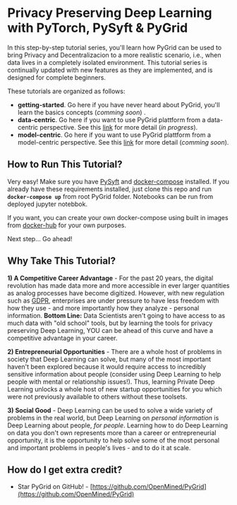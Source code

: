 # Privacy Preserving Deep Learning with PyTorch, PySyft & PyGrid

In this step-by-step tutorial series, you'll learn how PyGrid can be used to bring Privacy and Decentralizacion to a more realistic scenario, i.e., when data lives in a completely isolated environment. This tutorial series is continually updated with new features as they are implemented, and is designed for complete beginners.

These tutorials are organized as follows:
 - **getting-started**. Go here if you have never heard about PyGrid, you'll learn the basics concepts (_comming soon_) .
 - **data-centric**. Go here if you want to use PyGrid plattform from a data-centric perspective. See this [link](https://github.com/OpenMined/PyGrid#model-centric-fl) for more detail (_in progress_).
 - **model-centric**. Go here if you want to use PyGrid plattform from a model-centric perspective. See this [link](https://github.com/OpenMined/PyGrid#data-centric-fl) for more detail (_comming soon_).

## How to Run This Tutorial?
Very easy! Make sure you have [PySyft](https://github.com/OpenMined/PySyft#installation) and [docker-compose](https://docs.docker.com/compose/install/) installed.
If you already have these requirements installed, just clone this repo and run **`docker-compose up`** from root PyGrid folder. Notebooks can be run from deployed jupyter notebbok.

If you want, you can create your own docker-compose using built in images from [docker-hub](https://hub.docker.com/u/openmined) for your own purposes.

Next step... Go ahead!

## Why Take This Tutorial?

**1) A Competitive Career Advantage** - For the past 20 years, the digital revolution has made data more and more accessible in ever larger quantities as analog processes have become digitized. However, with new regulation such as [GDPR](https://eugdpr.org/), enterprises are under pressure to have less freedom with how they use - and more importantly how they analyze - personal information. **Bottom Line:** Data Scientists aren't going to have access to as much data with "old school" tools, but by learning the tools for privacy preserving Deep Learning, YOU can be ahead of this curve and have a competitive advantage in your career.

**2) Entrepreneurial Opportunities** - There are a whole host of problems in society that Deep Learning can solve, but many of the most important haven't been explored because it would require access to incredibly sensitive information about people (consider using Deep Learning to help people with mental or relationship issues!). Thus, learning Private Deep Learning unlocks a whole host of new startup opportunities for you which were not previously available to others without these toolsets.

**3) Social Good** - Deep Learning can be used to solve a wide variety of problems in the real world, but Deep Learning on *personal information* is Deep Learning about people, *for people*. Learning how to do Deep Learning on data you don't own represents more than a career or entrepreneurial opportunity, it is the opportunity to help solve some of the most personal and important problems in people's lives - and to do it at scale.

## How do I get extra credit?

- Star PyGrid on GitHub! - [https://github.com/OpenMined/PyGrid](https://github.com/OpenMined/PyGrid)